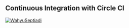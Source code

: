## Continuous Integration with Circle CI
[![WahyuSeptiadi](https://circleci.com/gh/WahyuSeptiadi/JobsFinder.svg?style=svg)](https://circleci.com/gh/WahyuSeptiadi/JobsFinder)
